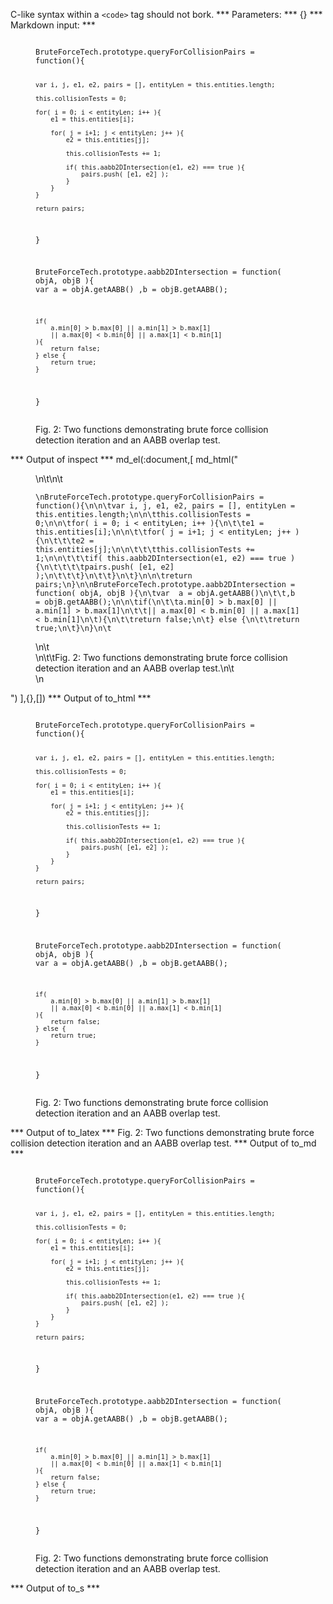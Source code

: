 C-like syntax within a `<code>` tag should not bork.
*** Parameters: ***
{}
*** Markdown input: ***
<figure>
	<a id="fig-2"></a>
	<pre><code>
BruteForceTech.prototype.queryForCollisionPairs = function(){

	var i, j, e1, e2, pairs = [], entityLen = this.entities.length;

	this.collisionTests = 0;

	for( i = 0; i < entityLen; i++ ){
		e1 = this.entities[i];

		for( j = i+1; j < entityLen; j++ ){
			e2 = this.entities[j];

			this.collisionTests += 1;

			if( this.aabb2DIntersection(e1, e2) === true ){
				pairs.push( [e1, e2] );
			}
		}
	}

	return pairs;
}

BruteForceTech.prototype.aabb2DIntersection = function( objA, objB ){
	var  a = objA.getAABB()
		,b = objB.getAABB();

	if(
		a.min[0] > b.max[0] || a.min[1] > b.max[1]
		|| a.max[0] < b.min[0] || a.max[1] < b.min[1]
	){
		return false;
	} else {
		return true;
	}
}
	</code></pre>
	<figcaption>
		Fig. 2: Two functions demonstrating brute force collision detection iteration and an AABB overlap test.
	</figcaption>
</figure>
*** Output of inspect ***
md_el(:document,[
	md_html("<figure>\n\t<a id=\"fig-2\"></a>\n\t<pre><code>\nBruteForceTech.prototype.queryForCollisionPairs = function(){\n\n\tvar i, j, e1, e2, pairs = [], entityLen = this.entities.length;\n\n\tthis.collisionTests = 0;\n\n\tfor( i = 0; i < entityLen; i++ ){\n\t\te1 = this.entities[i];\n\n\t\tfor( j = i+1; j < entityLen; j++ ){\n\t\t\te2 = this.entities[j];\n\n\t\t\tthis.collisionTests += 1;\n\n\t\t\tif( this.aabb2DIntersection(e1, e2) === true ){\n\t\t\t\tpairs.push( [e1, e2] );\n\t\t\t}\n\t\t}\n\t}\n\n\treturn pairs;\n}\n\nBruteForceTech.prototype.aabb2DIntersection = function( objA, objB ){\n\tvar  a = objA.getAABB()\n\t\t,b = objB.getAABB();\n\n\tif(\n\t\ta.min[0] > b.max[0] || a.min[1] > b.max[1]\n\t\t|| a.max[0] < b.min[0] || a.max[1] < b.min[1]\n\t){\n\t\treturn false;\n\t} else {\n\t\treturn true;\n\t}\n}\n\t</code></pre>\n\t<figcaption>\n\t\tFig. 2: Two functions demonstrating brute force collision detection iteration and an AABB overlap test.\n\t</figcaption>\n</figure>")
],{},[])
*** Output of to_html ***
<figure>
	<a id="fig-2"></a>
	<pre><code>
BruteForceTech.prototype.queryForCollisionPairs = function(){

	var i, j, e1, e2, pairs = [], entityLen = this.entities.length;

	this.collisionTests = 0;

	for( i = 0; i < entityLen; i++ ){
		e1 = this.entities[i];

		for( j = i+1; j < entityLen; j++ ){
			e2 = this.entities[j];

			this.collisionTests += 1;

			if( this.aabb2DIntersection(e1, e2) === true ){
				pairs.push( [e1, e2] );
			}
		}
	}

	return pairs;
}

BruteForceTech.prototype.aabb2DIntersection = function( objA, objB ){
	var  a = objA.getAABB()
		,b = objB.getAABB();

	if(
		a.min[0] > b.max[0] || a.min[1] > b.max[1]
		|| a.max[0] < b.min[0] || a.max[1] < b.min[1]
	){
		return false;
	} else {
		return true;
	}
}
	</code></pre>
	<figcaption>
		Fig. 2: Two functions demonstrating brute force collision detection iteration and an AABB overlap test.
	</figcaption>
</figure>
*** Output of to_latex ***
 Fig. 2: Two functions demonstrating brute force collision detection
iteration and an AABB overlap test.
*** Output of to_md ***
<figure>
	<a id="fig-2"></a>
	<pre><code>
BruteForceTech.prototype.queryForCollisionPairs = function(){

	var i, j, e1, e2, pairs = [], entityLen = this.entities.length;

	this.collisionTests = 0;

	for( i = 0; i < entityLen; i++ ){
		e1 = this.entities[i];

		for( j = i+1; j < entityLen; j++ ){
			e2 = this.entities[j];

			this.collisionTests += 1;

			if( this.aabb2DIntersection(e1, e2) === true ){
				pairs.push( [e1, e2] );
			}
		}
	}

	return pairs;
}

BruteForceTech.prototype.aabb2DIntersection = function( objA, objB ){
	var  a = objA.getAABB()
		,b = objB.getAABB();

	if(
		a.min[0] > b.max[0] || a.min[1] > b.max[1]
		|| a.max[0] < b.min[0] || a.max[1] < b.min[1]
	){
		return false;
	} else {
		return true;
	}
}
	</code></pre>
	<figcaption>
		Fig. 2: Two functions demonstrating brute force collision detection iteration and an AABB overlap test.
	</figcaption>
</figure>
*** Output of to_s ***

